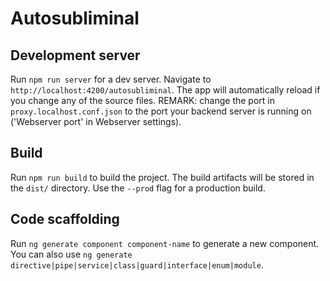 # Autosubliminal

## Development server

Run `npm run server` for a dev server. Navigate to `http://localhost:4200/autosubliminal`.
The app will automatically reload if you change any of the source files.
REMARK: change the port in `proxy.localhost.conf.json` to the port your backend server is running on ('Webserver port' in Webserver settings).

## Build

Run `npm run build` to build the project. The build artifacts will be stored in the `dist/` directory. Use the `--prod` flag for a production build.

## Code scaffolding

Run `ng generate component component-name` to generate a new component. You can also use `ng generate directive|pipe|service|class|guard|interface|enum|module`.
